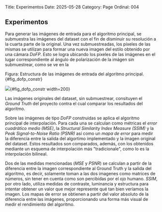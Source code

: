 Title: Experimentos
Date: 2025-05-28
Category: Page
Ordinal: 004


## Experimentos

Para generar las imágenes de entrada para el algoritmo principal, se submuestra las imágenes del dataset con el fin de disminuir su resolución a la cuarta parte de la original.
Una vez submuestreadas, los píxeles de las mismas se utilizan para formar una nueva imagen del estilo obtenido por una cámara *DoFP*. Esto se logra ubicando los píxeles de las imágenes
en el lugar correspondiente al ángulo de polarización de la imágen sin submuestrear, como se ve en la [](#fig_dofp_constr)


Figura: Estructura de las imágenes de entrada del algoritmo principal. {#fig_dofp_constr}

![](images/constr_dofp.png ){#fig_dofp_constr width=200}

Las imágenes originales del dataset, sin submuestrear, consituyen el *Ground Truth* del proyecto contra el cual comparar los resultados del algoritmo.

Sobre las imágenes de tipo *DoFP* construidas se aplica el algoritmo principal de interpolación. Para cada una se calculan como métricas el *error cuadrático medio (MSE)*, la *Structural Similarity Index Measure (SSIM)* y la *Peak Signal-to-Noise Ratio (PSNR)* así como un *mapa de error* para medir la diferencia entre la salida del algortimo implementado y la imagen original del dataset. Estos resultados son comparados, además, con los obtenidos mediante un esquema de interpolación más "tradicionale", como lo es la interpolación bilineal.

Dos de las medidas mencionadas (*MSE* y *PSNR*) se calculan a partir de la diferencia entre la imagen correspondiente al Ground Truth y la salida del algoritmo, es decir, solamente toman a las dos imagenes como matrices de números, sin tener en cuenta como son percibidas por el ojo humano. *SSIM*, por otro lado, utiliza medidas de contraste, luminancia y estructura para intentar obtener un valor que mejor represente qué tan bien veríamos la imagen.
Los mapas de error se obtienen a partir del valor absoluto de la diferencia entre las imágenes, proporcionando una forma más visual de medir el rendimiento del algoritmo.



